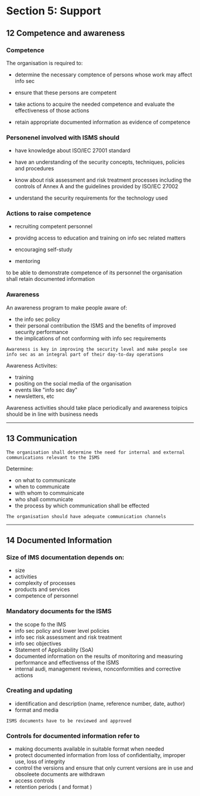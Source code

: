# Section 5: Support

## 12 Competence and awareness

### Competence

The organisation is required to:
- determine the necessary comptence of persons whose work may affect info sec

- ensure that these persons are competent

- take actions to acquire the needed competence and evaluate the effectiveness of those actions

- retain appropriate documented information as evidence of competence

### Personenel involved with ISMS should

- have knowledge about ISO/IEC 27001 standard

- have an understanding of the security concepts, techniques, policies and procedures

- know about risk assessment and risk treatment processes including the controls of Annex A and the guidelines provided by ISO/IEC 27002

- understand the security requirements for the technology used

### Actions to raise competence

- recruiting competent personnel

- providng access to education and training on info sec related matters

- encouraging self-study

- mentoring

to be able to demonstrate competence of its personnel the organisation shall retain documented information


### Awareness

An awareness program to make people aware of:

- the info sec policy
- their personal contribution the ISMS and the benefits of improved security performance
- the implications of not conforming with info sec requirements

```
Awareness is key in improving the security level and make people see info sec as an integral part of their day-to-day operations
```

Awareness Activites:
- training
- positing on the social media of the organisation
- events like "info sec day"
- newsletters, etc

Awareness activities should take place periodically and awareness toipics should be in line with business needs

---

## 13 Communication

```
The organisation shall determine the need for internal and external communications relevant to the ISMS
```

Determine:
- on what to communicate
- when to communicate
- with whom to commuinicate
- who shall communicate
- the process by which communication shall be effected

```
The organisation should have adequate communication channels
```

---

## 14 Documented Information

### Size of IMS documentation depends on:
- size
- activities
- complexity of processes
- products and services
- competence of personnel
 
### Mandatory documents for the ISMS
- the scope fo the IMS
- info sec policy and lower level policies
- info sec risk assessment and risk treatment
- info sec objectives
- Statement of Applicability (SoA)
- documented information on the results of monitoring and measuring performance and effectivenss of the ISMS
- internal audi, management reviews, nonconformities and corrective actions

### Creating and updating
- identification and description (name, reference number, date, author)
- format and media

```
ISMS documents have to be reviewed and approved
```

### Controls for documented information refer to
- making documents available in suitable format when needed
- protect documented information from loss of confidentialty, improper use, loss of integrity
- control the versions and ensure that only current versions are in use and obsoleete documents are withdrawn
- access controls
- retention periods ( and format )

